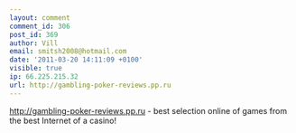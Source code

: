 ```yaml
---
layout: comment
comment_id: 306
post_id: 369
author: Vill
email: smitsh2008@hotmail.com
date: '2011-03-20 14:11:09 +0100'
visible: true
ip: 66.225.215.32
url: http://gambling-poker-reviews.pp.ru
---
```

<a href="http://gambling-poker-reviews.pp.ru" rel="nofollow">http://gambling-poker-reviews.pp.ru</a> - best selection online of games from the best Internet of a casino!
